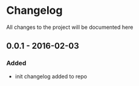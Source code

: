 # Changelog
All changes to the project will be documented here

## 0.0.1 - 2016-02-03
### Added
- init changelog added to repo
